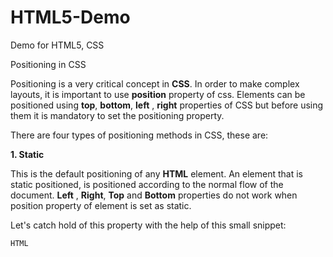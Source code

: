 HTML5-Demo
==========

Demo for HTML5, CSS

Positioning in CSS

Positioning is a very critical concept in **CSS**. In order to make complex layouts, it is important to use **position** property of css. Elements can be positioned using **top**, **bottom**, **left** , **right** properties of CSS but before using them it is mandatory to set the positioning property.

There are four types of positioning methods in CSS, these are:

**1. Static**

 This is the default positioning of any **HTML** element. An element that is static positioned, is positioned according to the normal flow of the document. **Left** , **Right**, **Top** and **Bottom** properties do not work when position property of element is set as static.

 Let's catch hold of this property with the help of this small snippet:

```HTML```

<!DOCTYPE html>
<html>
<head>
    <title>Positioning Demo</title>
    <style>

        #list1{
            border: thick solid #69b;
            position: relative;
            margin: 70px;
        }

        #head1 {
            border: thin solid #69b;
            position: static;
        }

    </style>

</head>
<body>
<div id="list1">
    <h2 id="head1">List:My position is static.</h2>
    <ul>
        <li>Item 1</li>
        <li>Item 2</li>
        <li>Item 3</li>
        <li>Item 4</li>
        <li>Item 5</li>
    </ul>
</div>
</body>
</html>

```HTML```

In the above code heading "head1" is positioned as static. "head1" is contained inside a div "list1" which is positioned as **relative**. So what is **relative** position? But before moving into that, do remember that an element positioned as static is actually said to be not positioned!

**2. Relative**

We had said above that div "list1" is positioned **relative**. Let us understand what does it exactly it means?

A **relative** element is positioned according to its **normal** or **static** position. One can use **top** , **bottom** , **left** and **right** properties to move the element from the position where it would normally occur on a **webpage**.

Let's see another useful piece of code that would help in making this concept more clear:

``HTML``

<!DOCTYPE html>
<html>
<head>
    <title>Positioning Demo</title>
    <style>

        #list2 {
            border: thick solid #69b;
            position: relative;
            margin: 70px;
        }

        #head2 {
            border: thin solid #69b;
            position: relative;
            top: 20px;
            left: 50px;
        }

    </style>

</head>
<body>

<div id="list2">
    <h3 id="head2">List:My position is relative.</h3>
    <ul>
        <li>Item 1</li>
        <li>Item 2</li>
        <li>Item 3</li>
        <li>Item 4</li>
        <li>Item 5</li>
    </ul>
</div>
</body>
</html>

``HTML``

In the above code you must have seen we have used properties **top** and **left**, these have been used to move the element "head2" from its normal position.

When you would run the snippets given above in your browser, you would easily feel the difference!

**3. absolute**

Third in the kitty is **absolute** positioning, this can be a little tricky to understand, but we shall succeed I believe!

An element positioned as **absolute** is positioned relative to the first parent element that is not positioned as static. In case there is no positioned ancestor, it positions itself according to the page **body**.

Keep Calm and See the following Code:

```HTML```
<!DOCTYPE html>
<html>
<head>
    <title>Positioning Demo</title>
    <style>

        #list3 {
            border: thick solid #69b;
            position: relative;
            margin: 70px;
        }

        #list4 {
            border: thick solid #69b;
            margin: 50px;
        }


        #head3 {
            border: thin solid #69b;
            position: absolute;
            top: 20px;
            left: 50px;
        }

        #head4 {
            border: thin solid #69b;
            position: absolute;
            top: 20px;
            left: 50px;
        }
    </style>


</head>
<body>
<div id="list3">
    <h3 id="head3">List:My position is absolute.</h3>
    <ul>
        <li>Item 1</li>
        <li>Item 2</li>
        <li>Item 3</li>
        <li>Item 4</li>
        <li>Item 5</li>
    </ul>
</div>
<div id="list4">
    <h3 id="head4">List:My position is absolute but my ancestor doesn't has a position.</h3>
    <ul>
        <li>Item 1</li>
        <li>Item 2</li>
        <li>Item 3</li>
        <li>Item 4</li>
        <li>Item 5</li>
    </ul>
</div>
</body>
</html>

```HTML```

In the above code both "head3" and "head4" are positioned as **absolute**, yet there is difference in their positioning. If we closely look at the above code, "list3" which is the parent element of "head3" is positioned as relative, while "list4" which is the parent element of "head4" is not at all positioned, hence there is a huge difference in there position on the browser. "head4" uses the **body** of the document to position itself.

**Remember : Behaviour would have been same, had "head4" been statically positioned, as **static position** is actually **no position**.

**Caution : Elements which are absolutely positioned can overlap with other elements.**

So to sum up, an absolutely positioned element is positioned relative to its parent element.

**4. Fixed position**

**Fixed** position means that an element is positioned **relative** to its **browser window** which means that this element won't move even on scrolling. Like elements which are **absolute** positioned, **fixed** positioned elements can also overlap with other elements.

Let's see some live action here:

```HTML```
<!DOCTYPE html>
<html>
<head>
    <title>Positioning Demo</title>
    <style>

        #list1, #list2, #list3 {
            border: thick solid #69b;
            position: relative;
            margin: 70px;
        }

        #firsthead {
            border: thin solid #69b;
            position: fixed;
            top: 1px;
            left: 30px;
            background-color: limegreen;
        }

        #head1 {
            border: thin solid #69b;
            position: static;
            top: 20px;
            left: 50px;
        }

        #head2 {
            border: thin solid #69b;
            position: relative;
            top: 20px;
            left: 50px;
        }

        #head3 {
            border: thin solid #69b;
            position: absolute;
            top: 20px;
            left: 50px;
        }

    </style>


</head>
<body>
<h2 id="firsthead"> This is a list, my position is fixed!</h2>
<div id="list1">
    <h2 id="head1">List:My position is static.</h2>
    <ul>
        <li>Item 1</li>
        <li>Item 2</li>
        <li>Item 3</li>
        <li>Item 4</li>
        <li>Item 5</li>
    </ul>
</div>
<div id="list2">
    <h3 id="head2">List:My position is relative.</h3>
    <ul>
        <li>Item 1</li>
        <li>Item 2</li>
        <li>Item 3</li>
        <li>Item 4</li>
        <li>Item 5</li>
    </ul>
</div>
<div id="list3">
    <h3 id="head3">List:My position is absolute.</h3>
    <ul>
        <li>Item 1</li>
        <li>Item 2</li>
        <li>Item 3</li>
        <li>Item 4</li>
        <li>Item 5</li>
    </ul>
</div>
</body>
</html>

```HTML```

Try the above code on your browser and you will notice that heading "This is a list, my position is fixed!" will remain there even when you scroll the page.
As you can see in the above code that heading "firsthead" has been positioned **fixed**, therefore even scrolling doesn't takes this heading out of sight!

Well..in this blog we have seen one of the most critical concepts of css, however the picture would become clearer only when we use these positioning methods in various situations in order to achieve the desired results.

To check out the full working code please see my github repository.
